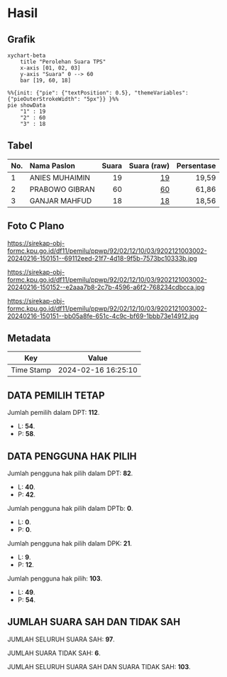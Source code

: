 # Hasil

## Grafik

```mermaid
xychart-beta
    title "Perolehan Suara TPS"
    x-axis [01, 02, 03]
    y-axis "Suara" 0 --> 60
    bar [19, 60, 18]
```

```mermaid
%%{init: {"pie": {"textPosition": 0.5}, "themeVariables": {"pieOuterStrokeWidth": "5px"}} }%%
pie showData
    "1" : 19
    "2" : 60
    "3" : 18
```

## Tabel

| No. | Nama Paslon    | Suara | Suara (raw) | Persentase |
|:--- |:-------------- | -----:| -----------:| ----------:|
| 1   | ANIES MUHAIMIN | 19    | [19][p-1]   | 19,59      |
| 2   | PRABOWO GIBRAN | 60    | [60][p-2]   | 61,86      |
| 3   | GANJAR MAHFUD  | 18    | [18][p-3]   | 18,56      |


[p-1]: https://github.com/gigit-pemilu/pemilu-2024-92-papua-barat/blob/main/pilpres/hitung-suara/sub/92-papua-barat/sub/02-manokwari/sub/12-manokwari-barat/sub/1003-wosi/sub/002-tps/sub/paslon-1.txt
[p-2]: https://github.com/gigit-pemilu/pemilu-2024-92-papua-barat/blob/main/pilpres/hitung-suara/sub/92-papua-barat/sub/02-manokwari/sub/12-manokwari-barat/sub/1003-wosi/sub/002-tps/sub/paslon-2.txt
[p-3]: https://github.com/gigit-pemilu/pemilu-2024-92-papua-barat/blob/main/pilpres/hitung-suara/sub/92-papua-barat/sub/02-manokwari/sub/12-manokwari-barat/sub/1003-wosi/sub/002-tps/sub/paslon-3.txt

## Foto C Plano

https://sirekap-obj-formc.kpu.go.id/df11/pemilu/ppwp/92/02/12/10/03/9202121003002-20240216-150151--69112eed-21f7-4d18-9f5b-7573bc10333b.jpg

https://sirekap-obj-formc.kpu.go.id/df11/pemilu/ppwp/92/02/12/10/03/9202121003002-20240216-150152--e2aaa7b8-2c7b-4596-a6f2-768234cdbcca.jpg

https://sirekap-obj-formc.kpu.go.id/df11/pemilu/ppwp/92/02/12/10/03/9202121003002-20240216-150151--bb05a8fe-651c-4c9c-bf69-1bbb73e14912.jpg


## Metadata

| Key        | Value               |
| ---------- | ------------------- |
| Time Stamp | 2024-02-16 16:25:10 |


## DATA PEMILIH TETAP

Jumlah pemilih dalam DPT: **112**.
 * L: **54**.
 * P: **58**.

## DATA PENGGUNA HAK PILIH

Jumlah pengguna hak pilih dalam DPT: **82**.
 * L: **40**.
 * P: **42**.

Jumlah pengguna hak pilih dalam DPTb: **0**.
 * L: **0**.
 * P: **0**.

Jumlah pengguna hak pilih dalam DPK: **21**.
 * L: **9**.
 * P: **12**.

Jumlah pengguna hak pilih: **103**.
 * L: **49**.
 * P: **54**.

## JUMLAH SUARA SAH DAN TIDAK SAH

JUMLAH SELURUH SUARA SAH: **97**.

JUMLAH SUARA TIDAK SAH: **6**.

JUMLAH SELURUH SUARA SAH DAN SUARA TIDAK SAH: **103**.


